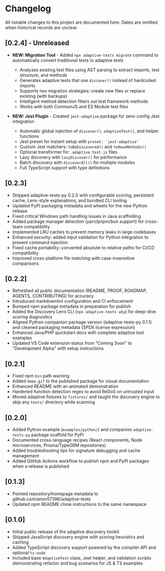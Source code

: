 # Changelog

All notable changes to this project are documented here. Dates are omitted when historical records are unclear.

## [0.2.4] - Unreleased

- **NEW: Migration Tool** - Added `npx adaptive-tests migrate` command to automatically convert traditional tests to adaptive tests
  - Analyzes existing test files using AST parsing to extract imports, test structure, and methods
  - Generates adaptive tests that use `discover()` instead of hardcoded imports
  - Supports two migration strategies: create new files or replace existing (with backups)
  - Intelligent method detection filters out test framework methods
  - Works with both CommonJS and ES Module test files

- **NEW: Jest Plugin** - Created `jest-adaptive` package for zero-config Jest integration
  - Automatic global injection of `discover()`, `adaptiveTest()`, and helper functions
  - Jest preset for instant setup with `preset: 'jest-adaptive'`
  - Custom Jest matchers: `toBeDiscovered()` and `toHaveMethods()`
  - Optional transformer for `.adaptive.test.js` files
  - Lazy discovery with `lazyDiscover()` for performance
  - Batch discovery with `discoverAll()` for multiple modules
  - Full TypeScript support with type definitions

## [0.2.3]

- Shipped adaptive-tests-py 0.2.0 with configurable scoring, persistent cache, Lens-style explanations, and bundled CLI tooling
- Updated PyPI packaging metadata and wheels for the new Python release
- Fixed critical Windows path handling issues in Java scaffolding
- Added package manager detection (yarn/pnpm/bun support) for cross-team compatibility
- Implemented LRU caches to prevent memory leaks in large codebases
- Enhanced security: added input validation for Python integration to prevent command injection
- Fixed cache portability: converted absolute to relative paths for CI/CD compatibility
- Improved cross-platform file matching with case-insensitive comparisons

## [0.2.2]

- Refreshed all public documentation (README, PROOF, ROADMAP, AGENTS, CONTRIBUTING) for accuracy
- Introduced markdownlint configuration and CI enforcement
- Bumped npm package metadata in preparation for publish
- Added the Discovery Lens CLI (`npx adaptive-tests why`) for deep-dive scoring diagnostics
- Aligned Python companion package version (adaptive-tests-py 0.1.1) and cleaned packaging metadata (SPDX license expression)
- Enhanced Java/PHP quickstart docs with complete adaptive test examples
- Updated VS Code extension status from "Coming Soon" to "Development Alpha" with setup instructions

## [0.2.1]

- Fixed npm `bin` path warning
- Added `demo.gif` to the published package for visual documentation
- Enhanced README with an animated demonstration
- Hardened function detection regex to avoid ReDoS on untrusted input
- Moved adaptive fixtures to `fixtures/` and taught the discovery engine to skip any `tests/` directory while scanning

## [0.2.0]

- Added Python example (`examples/python/`) and companion `adaptive-tests-py` package scaffold for PyPI
- Documented cross-language recipes (React components, Node microservices, Prisma/TypeORM repositories)
- Added troubleshooting tips for signature debugging and cache management
- Added GitHub Actions workflow to publish npm and PyPI packages when a release is published

## [0.1.3]

- Pointed repository/homepage metadata to github.com/anon57396/adaptive-tests
- Updated npm README clone instructions to the same namespace

## [0.1.0]

- Initial public release of the adaptive discovery toolkit
- Shipped JavaScript discovery engine with scoring heuristics and caching
- Added TypeScript discovery support powered by the compiler API and optional `ts-node`
- Included base `AdaptiveTest` class, Jest helper, and validation scripts demonstrating refactor and bug scenarios for JS & TS examples
